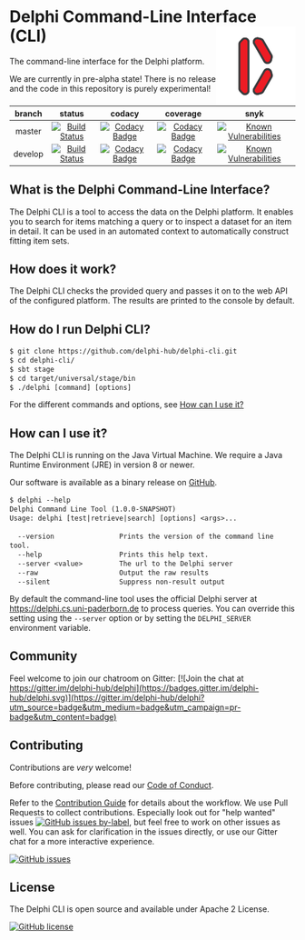 # Delphi Command-Line Interface (CLI) <img src="https://github.com/delphi-hub/delphi/raw/master/img/delphi.png" align="right" height=140/>

The command-line interface for the Delphi platform.

We are currently in pre-alpha state! There is no release and the code in
this repository is purely experimental!

|branch | status | codacy | coverage | snyk |
| :---: | :---: | :---: | :---: | :---: |  
| master | [![Build Status](https://travis-ci.org/delphi-hub/delphi-cli.svg?branch=master)](https://travis-ci.org/delphi-hub/delphi-cli) | [![Codacy Badge](https://api.codacy.com/project/badge/Grade/47046de0e8d64ae4b76191b7dae80075)](https://www.codacy.com/app/delphi-hub/delphi-cli?utm_source=github.com&amp;utm_medium=referral&amp;utm_content=delphi-hub/delphi-cli&amp;utm_campaign=Badge_Grade) | [![Codacy Badge](https://api.codacy.com/project/badge/Coverage/47046de0e8d64ae4b76191b7dae80075)](https://www.codacy.com/manual/delphi-hub/delphi-cli?utm_source=github.com&utm_medium=referral&utm_content=delphi-hub/delphi-cli&utm_campaign=Badge_Coverage) | [![Known Vulnerabilities](https://snyk.io/test/github/delphi-hub/delphi-cli/badge.svg?targetFile=build.sbt)](https://snyk.io/test/github/delphi-hub/delphi-cli?targetFile=build.sbt) |
| develop | [![Build Status](https://travis-ci.org/delphi-hub/delphi-cli.svg?branch=develop)](https://travis-ci.org/delphi-hub/delphi-cli) | [![Codacy Badge](https://api.codacy.com/project/badge/Grade/47046de0e8d64ae4b76191b7dae80075?branch=develop)](https://www.codacy.com/app/delphi-hub/delphi-cli?branch=develop&amp;utm_source=github.com&amp;utm_medium=referral&amp;utm_content=delphi-hub/delphi-cli&amp;utm_campaign=Badge_Grade)| [![Codacy Badge](https://api.codacy.com/project/badge/Coverage/47046de0e8d64ae4b76191b7dae80075)](https://www.codacy.com/manual/delphi-hub/delphi-cli?utm_source=github.com&utm_medium=referral&utm_content=delphi-hub/delphi-cli&utm_campaign=Badge_Coverage) |  [![Known Vulnerabilities](https://snyk.io/test/github/delphi-hub/delphi-cli/develop/badge.svg?targetFile=build.sbt)](https://snyk.io/test/github/delphi-hub/delphi-cli/develop?targetFile=build.sbt)

## What is the Delphi Command-Line Interface?

The Delphi CLI is a tool to access the data on the Delphi platform.
It enables you to search for items matching a query or to inspect a dataset for an item in detail.
It can be used in an automated context to automatically construct fitting item sets.

## How does it work?

The Delphi CLI checks the provided query and passes it on to the web API of the configured platform.
The results are printed to the console by default.

## How do I run Delphi CLI?

```
$ git clone https://github.com/delphi-hub/delphi-cli.git
$ cd delphi-cli/
$ sbt stage
$ cd target/universal/stage/bin
$ ./delphi [command] [options]
```

For the different commands and options, see [How can I use it?](#how-can-i-use-it)

## How can I use it?

The Delphi CLI is running on the Java Virtual Machine.
We require a Java Runtime Environment (JRE) in version 8 or newer.

Our software is available as a binary release on [GitHub](https://github.com/delphi-hub/delphi-cli/releases).

```
$ delphi --help
Delphi Command Line Tool (1.0.0-SNAPSHOT)
Usage: delphi [test|retrieve|search] [options] <args>...

  --version                Prints the version of the command line tool.
  --help                   Prints this help text.
  --server <value>         The url to the Delphi server
  --raw                    Output the raw results
  --silent                 Suppress non-result output
```
By default the command-line tool uses the official Delphi server at https://delphi.cs.uni-paderborn.de to process queries.
You can override this setting using the `--server` option or by setting the `DELPHI_SERVER` environment variable.

## Community

Feel welcome to join our chatroom on Gitter: [![Join the chat at https://gitter.im/delphi-hub/delphi](https://badges.gitter.im/delphi-hub/delphi.svg)](https://gitter.im/delphi-hub/delphi?utm_source=badge&utm_medium=badge&utm_campaign=pr-badge&utm_content=badge)


## Contributing

Contributions are *very* welcome!

Before contributing, please read our [Code of Conduct](CODE_OF_CONDUCT.md).

Refer to the [Contribution Guide](CONTRIBUTING.md) for details about the workflow.
We use Pull Requests to collect contributions. Especially look out for "help wanted" issues
[![GitHub issues by-label](https://img.shields.io/github/issues/delphi-hub/delphi-cli/help%20wanted.svg)](https://github.com/delphi-hub/delphi-cli/issues?q=is%3Aopen+is%3Aissue+label%3A%22help+wanted%22),
but feel free to work on other issues as well.
You can ask for clarification in the issues directly, or use our Gitter
chat for a more interactive experience.

[![GitHub issues](https://img.shields.io/github/issues/delphi-hub/delphi-cli.svg)](https://github.com/delphi-hub/delphi-cli/issues)


## License

The Delphi CLI is open source and available under Apache 2 License.

[![GitHub license](https://img.shields.io/github/license/delphi-hub/delphi-cli.svg)](https://github.com/delphi-hub/delphi-cli/blob/master/LICENSE)
